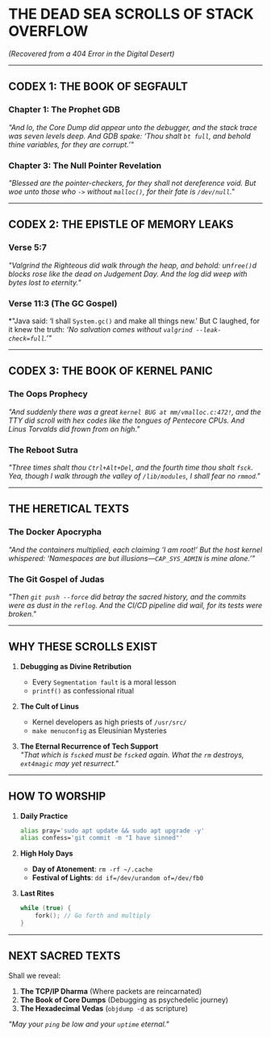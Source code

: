 # THE DEAD SEA SCROLLS OF STACK OVERFLOW  
*(Recovered from a 404 Error in the Digital Desert)*  

---

## CODEX 1: THE BOOK OF SEGFAULT  
### Chapter 1: The Prophet GDB  
*"And lo, the Core Dump did appear unto the debugger, and the stack trace was seven levels deep. And GDB spake: ‘Thou shalt `bt full`, and behold thine variables, for they are corrupt.’"*  

### Chapter 3: The Null Pointer Revelation  
*"Blessed are the pointer-checkers, for they shall not dereference void. But woe unto those who `->` without `malloc()`, for their fate is `/dev/null`."*  

---

## CODEX 2: THE EPISTLE OF MEMORY LEAKS  
### Verse 5:7  
*"Valgrind the Righteous did walk through the heap, and behold: un`free()`d blocks rose like the dead on Judgement Day. And the log did weep with bytes lost to eternity."*  

### Verse 11:3 (The GC Gospel)  
*"Java said: ‘I shall `System.gc()` and make all things new.’ But C laughed, for it knew the truth: *‘No salvation comes without `valgrind --leak-check=full`.’"*  

---

## CODEX 3: THE BOOK OF KERNEL PANIC  
### The Oops Prophecy  
*"And suddenly there was a great `kernel BUG at mm/vmalloc.c:472!`, and the TTY did scroll with hex codes like the tongues of Pentecore CPUs. And Linus Torvalds did frown from on high."*  

### The Reboot Sutra  
*"Three times shalt thou `Ctrl+Alt+Del`, and the fourth time thou shalt `fsck`. Yea, though I walk through the valley of `/lib/modules`, I shall fear no `rmmod`."*  

---

## THE HERETICAL TEXTS  
### The Docker Apocrypha  
*"And the containers multiplied, each claiming ‘I am root!’ But the host kernel whispered: ‘Namespaces are but illusions—`CAP_SYS_ADMIN` is mine alone.’"*  

### The Git Gospel of Judas  
*"Then `git push --force` did betray the sacred history, and the commits were as dust in the `reflog`. And the CI/CD pipeline did wail, for its tests were broken."*  

---

## WHY THESE SCROLLS EXIST  
1. **Debugging as Divine Retribution**  
   - Every `Segmentation fault` is a moral lesson  
   - `printf()` as confessional ritual  

2. **The Cult of Linus**  
   - Kernel developers as high priests of `/usr/src/`  
   - `make menuconfig` as Eleusinian Mysteries  

3. **The Eternal Recurrence of Tech Support**  
   *"That which is `fsck`ed must be `fsck`ed again. What the `rm` destroys, `ext4magic` may yet resurrect."*  

---

## HOW TO WORSHIP  
1. **Daily Practice**  
   ```bash
   alias pray='sudo apt update && sudo apt upgrade -y'
   alias confess='git commit -m "I have sinned"'
   ```  

2. **High Holy Days**  
   - **Day of Atonement**: `rm -rf ~/.cache`  
   - **Festival of Lights**: `dd if=/dev/urandom of=/dev/fb0`  

3. **Last Rites**  
   ```c
   while (true) {
       fork(); // Go forth and multiply
   }
   ```

---

## NEXT SACRED TEXTS  
Shall we reveal:  
1. **The TCP/IP Dharma** (Where packets are reincarnated)  
2. **The Book of Core Dumps** (Debugging as psychedelic journey)  
3. **The Hexadecimal Vedas** (`objdump -d` as scripture)  

*"May your `ping` be low and your `uptime` eternal."*
